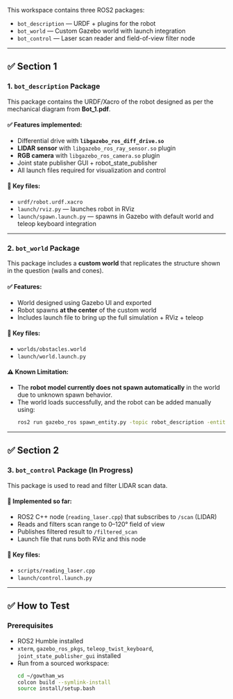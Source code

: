 
This workspace contains three ROS2 packages:
- `bot_description` — URDF + plugins for the robot
- `bot_world` — Custom Gazebo world with launch integration
- `bot_control` — Laser scan reader and field-of-view filter node

---

## ✅ Section 1

### 1. `bot_description` Package

This package contains the URDF/Xacro of the robot designed as per the mechanical diagram from **Bot_1.pdf**.

#### ✅ Features implemented:
- Differential drive with **`libgazebo_ros_diff_drive.so`**
- **LIDAR sensor** with `libgazebo_ros_ray_sensor.so` plugin
- **RGB camera** with `libgazebo_ros_camera.so` plugin
- Joint state publisher GUI + robot_state_publisher
- All launch files required for visualization and control

#### 📂 Key files:
- `urdf/robot.urdf.xacro`
- `launch/rviz.py` — launches robot in RViz
- `launch/spawn.launch.py` — spawns in Gazebo with default world and teleop keyboard integration


---

### 2. `bot_world` Package

This package includes a **custom world** that replicates the structure shown in the question (walls and cones).

#### ✅ Features:
- World designed using Gazebo UI and exported
- Robot spawns **at the center** of the custom world
- Includes launch file to bring up the full simulation + RViz + teleop

#### 📂 Key files:
- `worlds/obstacles.world`
- `launch/world.launch.py`

#### ⚠️ Known Limitation:
- The **robot model currently does not spawn automatically** in the world due to unknown spawn behavior.
- The world loads successfully, and the robot can be added manually using:
  ```bash
  ros2 run gazebo_ros spawn_entity.py -topic robot_description -entity my_bot
---

## ✅ Section 2

### 3. `bot_control` Package (In Progress)

This package is used to read and filter LIDAR scan data.

#### 🚧 Implemented so far:
- ROS2 C++ node (`reading_laser.cpp`) that subscribes to `/scan` (LIDAR)
- Reads and filters scan range to 0–120° field of view
- Publishes filtered result to `/filtered_scan`
- Launch file that runs both RViz and this node

#### 📂 Key files:
- `scripts/reading_laser.cpp`
- `launch/control.launch.py`

---

## ✅ How to Test

### Prerequisites
- ROS2 Humble installed
- `xterm`, `gazebo_ros_pkgs`, `teleop_twist_keyboard`, `joint_state_publisher_gui` installed
- Run from a sourced workspace:  
  ```bash
  cd ~/gowtham_ws
  colcon build --symlink-install
  source install/setup.bash
